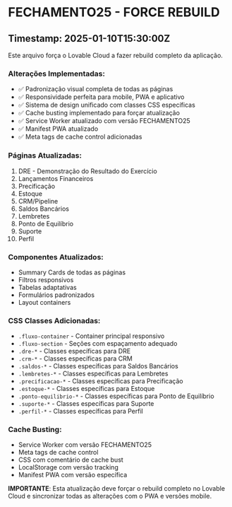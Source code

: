 # FECHAMENTO25 - FORCE REBUILD

## Timestamp: 2025-01-10T15:30:00Z

Este arquivo força o Lovable Cloud a fazer rebuild completo da aplicação.

### Alterações Implementadas:
- ✅ Padronização visual completa de todas as páginas
- ✅ Responsividade perfeita para mobile, PWA e aplicativo
- ✅ Sistema de design unificado com classes CSS específicas
- ✅ Cache busting implementado para forçar atualização
- ✅ Service Worker atualizado com versão FECHAMENTO25
- ✅ Manifest PWA atualizado
- ✅ Meta tags de cache control adicionadas

### Páginas Atualizadas:
1. DRE - Demonstração do Resultado do Exercício
2. Lançamentos Financeiros
3. Precificação
4. Estoque
5. CRM/Pipeline
6. Saldos Bancários
7. Lembretes
8. Ponto de Equilíbrio
9. Suporte
10. Perfil

### Componentes Atualizados:
- Summary Cards de todas as páginas
- Filtros responsivos
- Tabelas adaptativas
- Formulários padronizados
- Layout containers

### CSS Classes Adicionadas:
- `.fluxo-container` - Container principal responsivo
- `.fluxo-section` - Seções com espaçamento adequado
- `.dre-*` - Classes específicas para DRE
- `.crm-*` - Classes específicas para CRM
- `.saldos-*` - Classes específicas para Saldos Bancários
- `.lembretes-*` - Classes específicas para Lembretes
- `.precificacao-*` - Classes específicas para Precificação
- `.estoque-*` - Classes específicas para Estoque
- `.ponto-equilibrio-*` - Classes específicas para Ponto de Equilíbrio
- `.suporte-*` - Classes específicas para Suporte
- `.perfil-*` - Classes específicas para Perfil

### Cache Busting:
- Service Worker com versão FECHAMENTO25
- Meta tags de cache control
- CSS com comentário de cache bust
- LocalStorage com versão tracking
- Manifest PWA com versão específica

**IMPORTANTE**: Esta atualização deve forçar o rebuild completo no Lovable Cloud e sincronizar todas as alterações com o PWA e versões mobile.